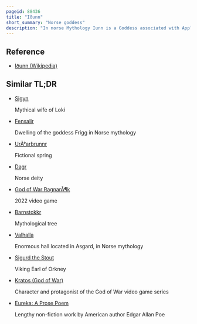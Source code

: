 ```yaml
---
pageid: 88436
title: "Iðunn"
short_summary: "Norse goddess"
description: "In norse Mythology Iunn is a Goddess associated with Apples and Youth. Iunn is attested in the poetic Edda from the earlier traditional Sources and in the prose Edda written in the 13th Century by Snorri Sturluson. In both Sources, she is described as the Wife of the skaldic God Bragi, and in the Prose Edda, also as a Keeper of Apples and Granter of eternal Youthfulness."
---
```


## Reference

- [Iðunn (Wikipedia)](https://en.wikipedia.org/?curid=88436)

## Similar TL;DR

- [Sigyn](/tldr/en/sigyn)

  Mythical wife of Loki

- [Fensalir](/tldr/en/fensalir)

  Dwelling of the goddess Frigg in Norse mythology

- [UrÃ°arbrunnr](/tldr/en/urarbrunnr)

  Fictional spring

- [Dagr](/tldr/en/dagr)

  Norse deity

- [God of War RagnarÃ¶k](/tldr/en/god-of-war-ragnarok)

  2022 video game

- [Barnstokkr](/tldr/en/barnstokkr)

  Mythological tree

- [Valhalla](/tldr/en/valhalla)

  Enormous hall located in Asgard, in Norse mythology

- [Sigurd the Stout](/tldr/en/sigurd-the-stout)

  Viking Earl of Orkney

- [Kratos (God of War)](/tldr/en/kratos-god-of-war)

  Character and protagonist of the God of War video game series

- [Eureka: A Prose Poem](/tldr/en/eureka-a-prose-poem)

  Lengthy non-fiction work by American author Edgar Allan Poe
